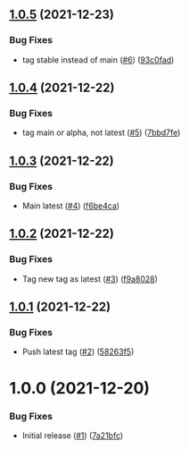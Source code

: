 ## [1.0.5](https://github.com/swarm-io/action-upload-chart-gar/compare/v1.0.4...v1.0.5) (2021-12-23)


### Bug Fixes

* tag stable instead of main ([#6](https://github.com/swarm-io/action-upload-chart-gar/issues/6)) ([93c0fad](https://github.com/swarm-io/action-upload-chart-gar/commit/93c0fad81272df2222f7fc83fadd3d4da2550cbd))

## [1.0.4](https://github.com/swarm-io/action-upload-chart-gar/compare/v1.0.3...v1.0.4) (2021-12-22)


### Bug Fixes

* tag main or alpha, not latest ([#5](https://github.com/swarm-io/action-upload-chart-gar/issues/5)) ([7bbd7fe](https://github.com/swarm-io/action-upload-chart-gar/commit/7bbd7fe671e561a1c5791cccd603efb7d3ccb4a4))

## [1.0.3](https://github.com/swarm-io/action-upload-chart-gar/compare/v1.0.2...v1.0.3) (2021-12-22)


### Bug Fixes

* Main latest ([#4](https://github.com/swarm-io/action-upload-chart-gar/issues/4)) ([f6be4ca](https://github.com/swarm-io/action-upload-chart-gar/commit/f6be4cac91ed64a47949ebe25d15a8d3ff601e6d))

## [1.0.2](https://github.com/swarm-io/action-upload-chart-gar/compare/v1.0.1...v1.0.2) (2021-12-22)


### Bug Fixes

* Tag new tag as latest ([#3](https://github.com/swarm-io/action-upload-chart-gar/issues/3)) ([f9a8028](https://github.com/swarm-io/action-upload-chart-gar/commit/f9a8028a6e9e17c349f555df8f575059f51126e8))

## [1.0.1](https://github.com/swarm-io/action-upload-chart-gar/compare/v1.0.0...v1.0.1) (2021-12-22)


### Bug Fixes

* Push latest tag ([#2](https://github.com/swarm-io/action-upload-chart-gar/issues/2)) ([58263f5](https://github.com/swarm-io/action-upload-chart-gar/commit/58263f51906851b7ff5440d218d52260f5360cf6))

# 1.0.0 (2021-12-20)


### Bug Fixes

* Initial release ([#1](https://github.com/swarm-io/action-upload-chart-gar/issues/1)) ([7a21bfc](https://github.com/swarm-io/action-upload-chart-gar/commit/7a21bfc1eb7b8d6176cbd3ed92dc7dbf02128c0d))
